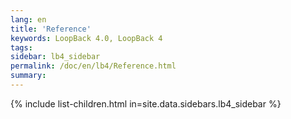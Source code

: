 ```yaml
---
lang: en
title: 'Reference'
keywords: LoopBack 4.0, LoopBack 4
tags:
sidebar: lb4_sidebar
permalink: /doc/en/lb4/Reference.html
summary:
---
```


{% include list-children.html in=site.data.sidebars.lb4_sidebar %}
